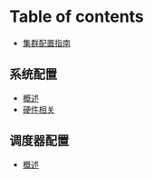 # Table of contents

* [集群配置指南](README.md)

## 系统配置 <a id="system"></a>

* [概述](system/intro.md)
* [硬件相关](system/hardware.md)

## 调度器配置 <a id="slurm"></a>

* [概述](slurm/intro.md)

